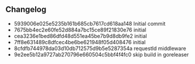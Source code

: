 ## Changelog
* 5939006e025e5235b161b685cb7617cd618aa148 Initial commit
* 7675bb4ec2e60fe52d884a7bc15ce89f21830e76 initial
* cea3236e1bed86dfd48d551ea45be7b9d8db9fe2 initial
* 7ff8e631489c8dfcec4be6be621948f05d408476 initial
* 8cfdfb744978da03d10db712575d9b5e5287354a requestId middleware
* 9e2ee5b12a9727ab270796e660504c5bbf4f4fc0 skip build in goreleaser
